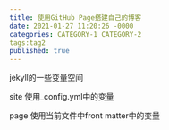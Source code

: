 ```yaml
---
title: 使用GitHub Page搭建自己的博客
date: 2021-01-27 11:20:26 -0000
categories: CATEGORY-1 CATEGORY-2
tags:tag2
published: true
---
```

jekyll的一些变量空间

site  使用_config.yml中的变量

page 使用当前文件中front matter中的变量

